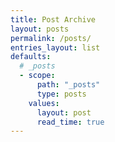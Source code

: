 ```yaml
---
title: Post Archive
layout: posts
permalink: /posts/
entries_layout: list
defaults:
  # _posts
  - scope:
      path: "_posts"
      type: posts
    values:
      layout: post
      read_time: true
---
```

